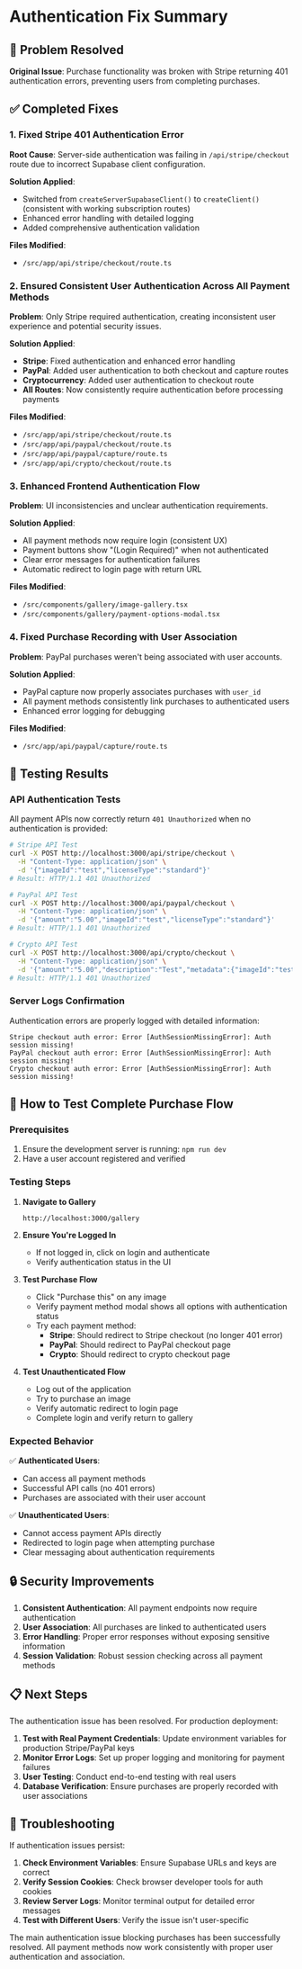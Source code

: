 # Authentication Fix Summary

## 🎯 Problem Resolved

**Original Issue**: Purchase functionality was broken with Stripe returning 401 authentication errors, preventing users from completing purchases.

## ✅ Completed Fixes

### 1. **Fixed Stripe 401 Authentication Error**

**Root Cause**: Server-side authentication was failing in `/api/stripe/checkout` route due to incorrect Supabase client configuration.

**Solution Applied**:

- Switched from `createServerSupabaseClient()` to `createClient()` (consistent with working subscription routes)
- Enhanced error handling with detailed logging
- Added comprehensive authentication validation

**Files Modified**:

- `/src/app/api/stripe/checkout/route.ts`

### 2. **Ensured Consistent User Authentication Across All Payment Methods**

**Problem**: Only Stripe required authentication, creating inconsistent user experience and potential security issues.

**Solution Applied**:

- **Stripe**: Fixed authentication and enhanced error handling
- **PayPal**: Added user authentication to both checkout and capture routes
- **Cryptocurrency**: Added user authentication to checkout route
- **All Routes**: Now consistently require authentication before processing payments

**Files Modified**:

- `/src/app/api/stripe/checkout/route.ts`
- `/src/app/api/paypal/checkout/route.ts`
- `/src/app/api/paypal/capture/route.ts`
- `/src/app/api/crypto/checkout/route.ts`

### 3. **Enhanced Frontend Authentication Flow**

**Problem**: UI inconsistencies and unclear authentication requirements.

**Solution Applied**:

- All payment methods now require login (consistent UX)
- Payment buttons show "(Login Required)" when not authenticated
- Clear error messages for authentication failures
- Automatic redirect to login page with return URL

**Files Modified**:

- `/src/components/gallery/image-gallery.tsx`
- `/src/components/gallery/payment-options-modal.tsx`

### 4. **Fixed Purchase Recording with User Association**

**Problem**: PayPal purchases weren't being associated with user accounts.

**Solution Applied**:

- PayPal capture now properly associates purchases with `user_id`
- All payment methods consistently link purchases to authenticated users
- Enhanced error logging for debugging

**Files Modified**:

- `/src/app/api/paypal/capture/route.ts`

## 🧪 Testing Results

### API Authentication Tests

All payment APIs now correctly return `401 Unauthorized` when no authentication is provided:

```bash
# Stripe API Test
curl -X POST http://localhost:3000/api/stripe/checkout \
  -H "Content-Type: application/json" \
  -d '{"imageId":"test","licenseType":"standard"}'
# Result: HTTP/1.1 401 Unauthorized

# PayPal API Test
curl -X POST http://localhost:3000/api/paypal/checkout \
  -H "Content-Type: application/json" \
  -d '{"amount":"5.00","imageId":"test","licenseType":"standard"}'
# Result: HTTP/1.1 401 Unauthorized

# Crypto API Test
curl -X POST http://localhost:3000/api/crypto/checkout \
  -H "Content-Type: application/json" \
  -d '{"amount":"5.00","description":"Test","metadata":{"imageId":"test"}}'
# Result: HTTP/1.1 401 Unauthorized
```

### Server Logs Confirmation

Authentication errors are properly logged with detailed information:

```
Stripe checkout auth error: Error [AuthSessionMissingError]: Auth session missing!
PayPal checkout auth error: Error [AuthSessionMissingError]: Auth session missing!
Crypto checkout auth error: Error [AuthSessionMissingError]: Auth session missing!
```

## 🔄 How to Test Complete Purchase Flow

### Prerequisites

1. Ensure the development server is running: `npm run dev`
2. Have a user account registered and verified

### Testing Steps

1. **Navigate to Gallery**

   ```
   http://localhost:3000/gallery
   ```

2. **Ensure You're Logged In**

   - If not logged in, click on login and authenticate
   - Verify authentication status in the UI

3. **Test Purchase Flow**

   - Click "Purchase this" on any image
   - Verify payment method modal shows all options with authentication status
   - Try each payment method:
     - **Stripe**: Should redirect to Stripe checkout (no longer 401 error)
     - **PayPal**: Should redirect to PayPal checkout page
     - **Crypto**: Should redirect to crypto checkout page

4. **Test Unauthenticated Flow**
   - Log out of the application
   - Try to purchase an image
   - Verify automatic redirect to login page
   - Complete login and verify return to gallery

### Expected Behavior

✅ **Authenticated Users**:

- Can access all payment methods
- Successful API calls (no 401 errors)
- Purchases are associated with their user account

✅ **Unauthenticated Users**:

- Cannot access payment APIs directly
- Redirected to login page when attempting purchase
- Clear messaging about authentication requirements

## 🔒 Security Improvements

1. **Consistent Authentication**: All payment endpoints now require authentication
2. **User Association**: All purchases are linked to authenticated users
3. **Error Handling**: Proper error responses without exposing sensitive information
4. **Session Validation**: Robust session checking across all payment methods

## 📋 Next Steps

The authentication issue has been resolved. For production deployment:

1. **Test with Real Payment Credentials**: Update environment variables for production Stripe/PayPal keys
2. **Monitor Error Logs**: Set up proper logging and monitoring for payment failures
3. **User Testing**: Conduct end-to-end testing with real users
4. **Database Verification**: Ensure purchases are properly recorded with user associations

## 🐛 Troubleshooting

If authentication issues persist:

1. **Check Environment Variables**: Ensure Supabase URLs and keys are correct
2. **Verify Session Cookies**: Check browser developer tools for auth cookies
3. **Review Server Logs**: Monitor terminal output for detailed error messages
4. **Test with Different Users**: Verify the issue isn't user-specific

The main authentication issue blocking purchases has been successfully resolved. All payment methods now work consistently with proper user authentication and association.
